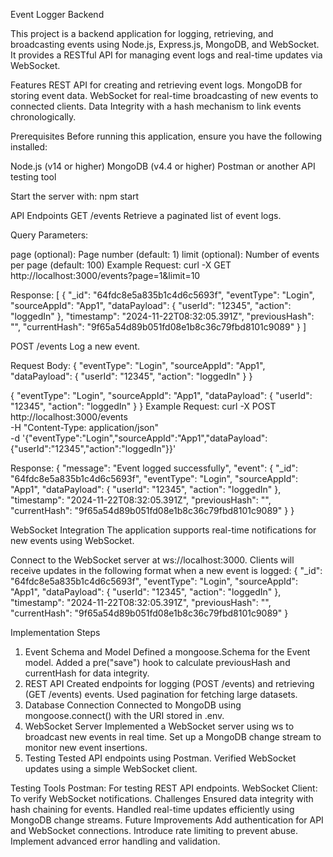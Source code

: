 Event Logger Backend

This project is a backend application for logging, retrieving, and broadcasting events using Node.js, Express.js, MongoDB, and WebSocket. It provides a RESTful API for managing event logs and real-time updates via WebSocket.

Features
REST API for creating and retrieving event logs.
MongoDB for storing event data.
WebSocket for real-time broadcasting of new events to connected clients.
Data Integrity with a hash mechanism to link events chronologically.

Prerequisites
Before running this application, ensure you have the following installed:

Node.js (v14 or higher)
MongoDB (v4.4 or higher)
Postman or another API testing tool

Start the server with:
npm start

API Endpoints
GET /events
Retrieve a paginated list of event logs.

Query Parameters:

page (optional): Page number (default: 1)
limit (optional): Number of events per page (default: 100)
Example Request:
curl -X GET http://localhost:3000/events?page=1&limit=10

Response:
[
  {
    "_id": "64fdc8e5a835b1c4d6c5693f",
    "eventType": "Login",
    "sourceAppId": "App1",
    "dataPayload": { "userId": "12345", "action": "loggedIn" },
    "timestamp": "2024-11-22T08:32:05.391Z",
    "previousHash": "",
    "currentHash": "9f65a54d89b051fd08e1b8c36c79fbd8101c9089"
  }
]


POST /events
Log a new event.

Request Body:
{
  "eventType": "Login",
  "sourceAppId": "App1",
  "dataPayload": { "userId": "12345", "action": "loggedIn" }
}

{
  "eventType": "Login",
  "sourceAppId": "App1",
  "dataPayload": { "userId": "12345", "action": "loggedIn" }
}
Example Request:
curl -X POST http://localhost:3000/events \
-H "Content-Type: application/json" \
-d '{"eventType":"Login","sourceAppId":"App1","dataPayload":{"userId":"12345","action":"loggedIn"}}'

Response:
{
  "message": "Event logged successfully",
  "event": {
    "_id": "64fdc8e5a835b1c4d6c5693f",
    "eventType": "Login",
    "sourceAppId": "App1",
    "dataPayload": { "userId": "12345", "action": "loggedIn" },
    "timestamp": "2024-11-22T08:32:05.391Z",
    "previousHash": "",
    "currentHash": "9f65a54d89b051fd08e1b8c36c79fbd8101c9089"
  }
}

WebSocket Integration
The application supports real-time notifications for new events using WebSocket.

Connect to the WebSocket server at ws://localhost:3000.
Clients will receive updates in the following format when a new event is logged:
{
  "_id": "64fdc8e5a835b1c4d6c5693f",
  "eventType": "Login",
  "sourceAppId": "App1",
  "dataPayload": { "userId": "12345", "action": "loggedIn" },
  "timestamp": "2024-11-22T08:32:05.391Z",
  "previousHash": "",
  "currentHash": "9f65a54d89b051fd08e1b8c36c79fbd8101c9089"
}

Implementation Steps
1. Event Schema and Model
Defined a mongoose.Schema for the Event model.
Added a pre("save") hook to calculate previousHash and currentHash for data integrity.
2. REST API
Created endpoints for logging (POST /events) and retrieving (GET /events) events.
Used pagination for fetching large datasets.
3. Database Connection
Connected to MongoDB using mongoose.connect() with the URI stored in .env.
4. WebSocket Server
Implemented a WebSocket server using ws to broadcast new events in real time.
Set up a MongoDB change stream to monitor new event insertions.
5. Testing
Tested API endpoints using Postman.
Verified WebSocket updates using a simple WebSocket client.

Testing Tools
Postman: For testing REST API endpoints.
WebSocket Client: To verify WebSocket notifications.
Challenges
Ensured data integrity with hash chaining for events.
Handled real-time updates efficiently using MongoDB change streams.
Future Improvements
Add authentication for API and WebSocket connections.
Introduce rate limiting to prevent abuse.
Implement advanced error handling and validation.